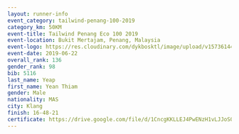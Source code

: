 ```yaml
--- 
layout: runner-info 
event_category: tailwind-penang-100-2019 
category_km: 50KM 
event-title: Tailwind Penang Eco 100 2019 
event-location: Bukit Mertajam, Penang, Malaysia 
event-logo: https://res.cloudinary.com/dykbosktl/image/upload/v1573614442/Logo/Logo_gqlzi3.jpg 
event-date: 2019-06-22 
overall_rank: 136
gender_rank: 98
bib: 5116
last_name: Yeap
first_name: Yean Thiam
gender: Male
nationality: MAS
city: Klang
finish: 16-48-21
certificate: https://drive.google.com/file/d/1CncgKKLLEJ4PwENzH1vLJJoS0DBnNHm1/view?usp=sharing
--- 
```

